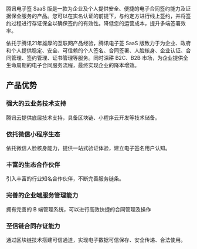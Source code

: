 腾讯电子签 SaaS 版是一款为企业及个人提供安全、便捷的电子合同签约能力及证据保全服务的产品。您可以在实名认证的前提下，与约定方进行线上签约，并将签约过程进行存证保全以确保签约的有效性。降低您的运营成本，提升多端签署效率。

依托于腾讯21年雄厚的互联网产品经验，腾讯电子签 SaaS 版致力于为企业、政府和个人提供稳定、安全、可信赖的个人签名、合同签署、人脸核身、企业认证、合同管理、签约管理、证书管理等服务。同时深耕 B2C、B2B 市场，为企业提供全生命周期的电子合同服务流程，最终实现企业的降本增效。

## 产品优势
### 强大的云业务技术支持
腾讯云提供底层技术支持，具备区块链、小程序云开发等技术储备。

### 依托微信小程序生态
依托微信人脸核身能力，提供一站式验证体验，建立电子签名用户认知。

### 丰富的生态合作伙伴
引入丰富的行业知名合作伙伴，不断完善服务链条。

### 完善的企业端服务管理能力
拥有完善的 B 端管理系统，可以进行高效快捷的合同管理及操作

### 至信链合同存证能力
通过区块链技术搭建可信通道，实现电子数据可信保存、安全传递、合法使用。
